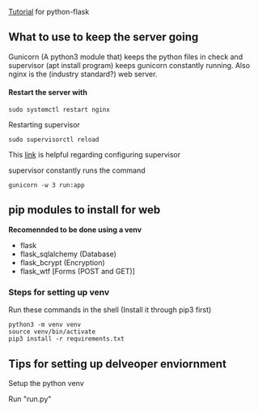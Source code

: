 [Tutorial](https://www.youtube.com/watch?v=MwZwr5Tvyxo) for python-flask

## What to use to keep the server going
Gunicorn (A python3 module that) keeps the python files in check and supervisor (apt install program) keeps gunicorn constantly running. Also nginx is the (industry standard?) web server.
#### Restart the server with 
```
sudo systemctl restart nginx
```
Restarting supervisor
```
sudo supervisorctl reload
```
This [link](https://stackoverflow.com/questions/18859063/supervisor-socket-error-issue) is helpful regarding configuring supervisor 

supervisor constantly runs the command 
```
gunicorn -w 3 run:app
```

## pip modules to install for web
__Recomennded to be done using a venv__
* flask
* flask_sqlalchemy (Database)
* flask_bcrypt (Encryption)
* flask_wtf \[Forms (POST and GET)\]

### Steps for setting up venv
Run these commands in the shell
(Install it through pip3 first)
```
python3 -m venv venv
source venv/bin/activate
pip3 install -r requirements.txt
```
## Tips for setting up delveoper enviornment
Setup the python venv

Run "run.py"
